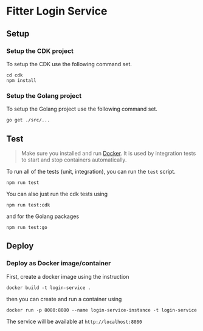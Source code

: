 # Fitter Login Service

## Setup
### Setup the CDK project
To setup the CDK use the following command set.

    cd cdk
    npm install

### Setup the Golang project
To setup the Golang project use the following command set.

    go get ./src/...

## Test
> Make sure you installed and run [Docker](https://docker.com/). It is used by
> integration tests to start and stop containers automatically.

To run all of the tests (unit, integration), you can run the `test` script.

    npm run test

You can also just run the cdk tests using

    npm run test:cdk

and for the Golang packages

    npm run test:go

## Deploy

### Deploy as Docker image/container
First, create a docker image using the instruction

    docker build -t login-service .

then you can create and run a container using

    docker run -p 8080:8080 --name login-service-instance -t login-service

The service will be available at `http://localhost:8080`
